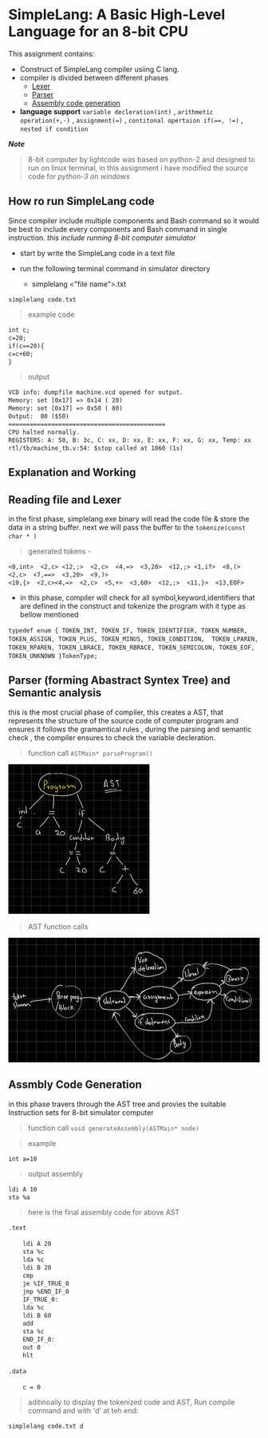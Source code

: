 SimpleLang: A Basic High-Level Language for an 8-bit CPU 
=========================

This assignment contains:

* Construct of SimpleLang compiler usiing C lang.
* compiler is divided between different phases
    * [Lexer](#reading-file-and-lexer)
    * [Parser](#parser-forming-abastract-syntex-tree-and-semantic-analysis)
    * [Assembly code generation](#assmbly-code-generation) 
* **language support** `variable decleration(int)` , `arithmetic operation(+,-)` , `assignment(=)` , `contitonal opertaion if(==, !=)` , `nested if condition`

***Note*** 
> 8-bit computer by lightcode was based on python-2 and designed to run on linux terminal, in this assignment i have modified the source code for *python-3   on windows*

## How ro run SimpleLang code
Since compiler include multiple components and Bash command so it would be best to include every components and Bash command in single instruction. *this include running 8-bit computer simulator*

- start by write the SimpleLang code in a text file
- run the following terminal command in simulator directory
        
    - simplelang <"file name">.txt

```
simplelang code.txt
``` 
>example code
```
int c;
c=20;
if(c==20){
c=c+60;
}
```
>output
```
VCD info: dumpfile machine.vcd opened for output.
Memory: set [0x17] => 0x14 ( 20)
Memory: set [0x17] => 0x50 ( 80)
Output:  80 ($50)
============================================
CPU halted normally.
REGISTERS: A: 50, B: 3c, C: xx, D: xx, E: xx, F: xx, G: xx, Temp: xx
rtl/tb/machine_tb.v:54: $stop called at 1860 (1s)
```

## **Explanation and Working**
## Reading file and Lexer
in the first phase, simplelang.exe binary will read the code file & store the data in a string buffer.
next we will pass the buffer to the  `tokenize(const char * )`
>generated tokens -
```
<0,int>  <2,c> <12,;>  <2,c>  <4,=>  <3,20>  <12,;> <1,if>  <8,(>  <2,c>  <7,==>  <3,20>  <9,)>
<10,{>  <2,c><4,=>  <2,c>  <5,+>  <3,60>  <12,;>  <11,}>  <13,EOF>
```
* in this phase, compiler will check for all symbol,keyword,identifiers that are defined in the construct and tokenize the program with it type as bellow mentioned 

``
typedef enum {
    TOKEN_INT, TOKEN_IF, TOKEN_IDENTIFIER, TOKEN_NUMBER,
    TOKEN_ASSIGN, TOKEN_PLUS, TOKEN_MINUS, TOKEN_CONDITION, 
    TOKEN_LPAREN, TOKEN_RPAREN, TOKEN_LBRACE, TOKEN_RBRACE,
    TOKEN_SEMICOLON, TOKEN_EOF, TOKEN_UNKNOWN
}TokenType;
``
## Parser (forming Abastract Syntex Tree) and Semantic analysis
this is the most crucial phase of compiler, this creates a AST, that represents the structure of the source code of computer program and ensures it follows the gramamtical rules , during the parsing and semantic check , the compiler ensures to check the variable decleration.
>function call `ASTMain* parseProgram()` 

<img src="./images/AST.jpeg" height ="300">

>AST function calls
<img src="./images/DIAGRAM.jpeg" height =250>


## Assmbly Code Generation

in this phase travers through the AST tree and provies the suitable Instruction sets for 8-bit simulator computer
>function call `void generateAssembly(ASTMain* node)`

>example
```
int a=10
```
>output assembly
```
ldi A 10
sta %a
```
>here is the final assembly code for above AST
```
.text

    ldi A 20
    sta %c
    lda %c
    ldi B 20
    cmp
    je %IF_TRUE_0
    jmp %END_IF_0
    IF_TRUE_0:
    lda %c
    ldi B 60
    add
    sta %c
    END_IF_0:
    out 0
    hlt

.data

    c = 0
```
>aditinoally to display the tokenized code and AST, Run compile command and with 'd' at teh end: 
```
simplelang code.txt d
```

